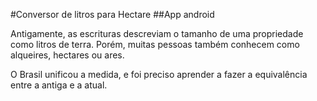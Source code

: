 #Conversor de litros para Hectare
##App android


Antigamente, as escrituras descreviam o tamanho de uma propriedade como litros de terra.
Porém, muitas pessoas também conhecem como alqueires, hectares ou ares.

O Brasil unificou a medida, e foi preciso aprender a fazer a equivalência entre a antiga e a atual.
